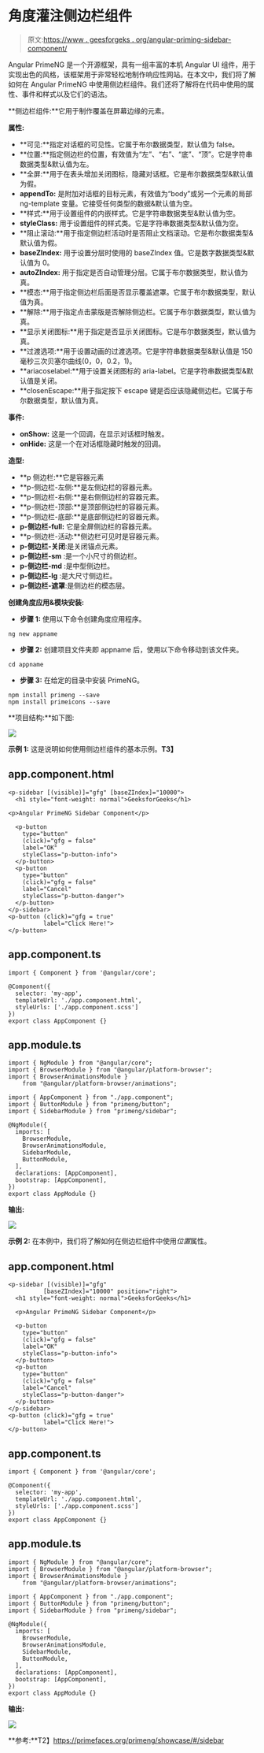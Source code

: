# 角度灌注侧边栏组件

> 原文:[https://www . geesforgeks . org/angular-priming-sidebar-component/](https://www.geeksforgeeks.org/angular-primeng-sidebar-component/)

Angular PrimeNG 是一个开源框架，具有一组丰富的本机 Angular UI 组件，用于实现出色的风格，该框架用于非常轻松地制作响应性网站。在本文中，我们将了解如何在 Angular PrimeNG 中使用侧边栏组件。我们还将了解将在代码中使用的属性、事件和样式以及它们的语法。

**侧边栏组件:**它用于制作覆盖在屏幕边缘的元素。

**属性:**

*   **可见:**指定对话框的可见性。它属于布尔数据类型，默认值为 false。
*   **位置:**指定侧边栏的位置，有效值为“左”、“右”、“底”、“顶”。它是字符串数据类型&默认值为左。
*   **全屏:**用于在表头增加关闭图标，隐藏对话框。它是布尔数据类型&默认值为假。
*   **appendTo:** 是附加对话框的目标元素，有效值为“body”或另一个元素的局部 ng-template 变量。它接受任何类型的数据&默认值为空。
*   **样式:**用于设置组件的内嵌样式。它是字符串数据类型&默认值为空。
*   **styleClass:** 用于设置组件的样式类。它是字符串数据类型&默认值为空。
*   **阻止滚动:**用于指定侧边栏活动时是否阻止文档滚动。它是布尔数据类型&默认值为假。
*   **baseZIndex:** 用于设置分层时使用的 baseZIndex 值。它是数字数据类型&默认值为 0。
*   **autoZIndex:** 用于指定是否自动管理分层。它属于布尔数据类型，默认值为真。
*   **模态:**用于指定侧边栏后面是否显示覆盖遮罩。它属于布尔数据类型，默认值为真。
*   **解除:**用于指定点击蒙版是否解除侧边栏。它属于布尔数据类型，默认值为真。
*   **显示关闭图标:**用于指定是否显示关闭图标。它是布尔数据类型，默认值为真。
*   **过渡选项:**用于设置动画的过渡选项。它是字符串数据类型&默认值是 150 毫秒三次贝塞尔曲线(0，0，0.2，1)。
*   **ariacoselabel:**用于设置关闭图标的 aria-label。它是字符串数据类型&默认值是关闭。
*   **closenEscape:**用于指定按下 escape 键是否应该隐藏侧边栏。它属于布尔数据类型，默认值为真。

**事件:**

*   **onShow:** 这是一个回调，在显示对话框时触发。
*   **onHide:** 这是一个在对话框隐藏时触发的回调。

**造型:**

*   **p 侧边栏:**它是容器元素
*   **p-侧边栏-左侧:**是左侧边栏的容器元素。
*   **p-侧边栏-右侧:**是右侧侧边栏的容器元素。
*   **p-侧边栏-顶部:**是顶部侧边栏的容器元素。
*   **p-侧边栏-底部:**是底部侧边栏的容器元素。
*   **p-侧边栏-full:** 它是全屏侧边栏的容器元素。
*   **p-侧边栏-活动:**侧边栏可见时是容器元素。
*   **p-侧边栏-关闭**:是关闭锚点元素。
*   **p-侧边栏-sm** :是一个小尺寸的侧边栏。
*   **p-侧边栏-md** :是中型侧边栏。
*   **p-侧边栏-lg** :是大尺寸侧边栏。
*   **p-侧边栏-遮罩**:是侧边栏的模态层。

**创建角度应用&模块安装:**

*   **步骤 1:** 使用以下命令创建角度应用程序。

```
ng new appname
```

*   **步骤 2:** 创建项目文件夹即 appname 后，使用以下命令移动到该文件夹。

```
cd appname
```

*   **步骤 3:** 在给定的目录中安装 PrimeNG。

```
npm install primeng --save
npm install primeicons --save
```

**项目结构:**如下图:

![](img/6e2ac1499ceea2e58d3439c1f9f0d39a.png)

**示例 1:** 这是说明如何使用侧边栏组件的基本示例。**T3】**

## app.component.html

```
<p-sidebar [(visible)]="gfg" [baseZIndex]="10000">
  <h1 style="font-weight: normal">GeeksforGeeks</h1>

<p>Angular PrimeNG Sidebar Component</p>

  <p-button
    type="button"
    (click)="gfg = false"
    label="OK"
    styleClass="p-button-info">
  </p-button>
  <p-button
    type="button"
    (click)="gfg = false"
    label="Cancel"
    styleClass="p-button-danger">
  </p-button>
</p-sidebar>
<p-button (click)="gfg = true"
          label="Click Here!">
</p-button>
```

## app.component.ts

```
import { Component } from '@angular/core';

@Component({
  selector: 'my-app',
  templateUrl: './app.component.html',
  styleUrls: ['./app.component.scss']
})
export class AppComponent {}
```

## app.module.ts

```
import { NgModule } from "@angular/core";
import { BrowserModule } from "@angular/platform-browser";
import { BrowserAnimationsModule } 
    from "@angular/platform-browser/animations";

import { AppComponent } from "./app.component";
import { ButtonModule } from "primeng/button";
import { SidebarModule } from "primeng/sidebar";

@NgModule({
  imports: [
    BrowserModule,
    BrowserAnimationsModule,
    SidebarModule,
    ButtonModule,
  ],
  declarations: [AppComponent],
  bootstrap: [AppComponent],
})
export class AppModule {}
```

**输出:**

![](img/b0f3c0f46926952215abf287a40cb2d2.png)

**示例 2:** 在本例中，我们将了解如何在侧边栏组件中使用*位置*属性。

## app.component.html

```
<p-sidebar [(visible)]="gfg" 
          [baseZIndex]="10000" position="right">
  <h1 style="font-weight: normal">GeeksforGeeks</h1>

  <p>Angular PrimeNG Sidebar Component</p>

  <p-button
    type="button"
    (click)="gfg = false"
    label="OK"
    styleClass="p-button-info">
  </p-button>
  <p-button
    type="button"
    (click)="gfg = false"
    label="Cancel"
    styleClass="p-button-danger">
  </p-button>
</p-sidebar>
<p-button (click)="gfg = true" 
          label="Click Here!">
</p-button>
```

## app.component.ts

```
import { Component } from '@angular/core';

@Component({
  selector: 'my-app',
  templateUrl: './app.component.html',
  styleUrls: ['./app.component.scss']
})
export class AppComponent {}
```

## app.module.ts

```
import { NgModule } from "@angular/core";
import { BrowserModule } from "@angular/platform-browser";
import { BrowserAnimationsModule } 
    from "@angular/platform-browser/animations";

import { AppComponent } from "./app.component";
import { ButtonModule } from "primeng/button";
import { SidebarModule } from "primeng/sidebar";

@NgModule({
  imports: [
    BrowserModule,
    BrowserAnimationsModule,
    SidebarModule,
    ButtonModule,
  ],
  declarations: [AppComponent],
  bootstrap: [AppComponent],
})
export class AppModule {}
```

**输出:**

![](img/f18ea2fbcbfb20c5aae8f3fc6a4470e6.png)

**参考:**T2】https://primefaces.org/primeng/showcase/#/sidebar